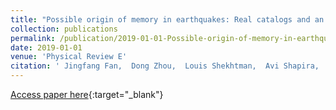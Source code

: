 ```yaml
---
title: "Possible origin of memory in earthquakes: Real catalogs and an epidemic-type aftershock sequence model"
collection: publications
permalink: /publication/2019-01-01-Possible-origin-of-memory-in-earthquakes-Real-catalogs-and-an-epidemic-type-aftershock-sequence-model
date: 2019-01-01
venue: 'Physical Review E'
citation: ' Jingfang Fan,  Dong Zhou,  Louis Shekhtman,  Avi Shapira,  Rami Hofstetter,  Warner Marzocchi,  Yosef Ashkenazy,  Shlomo Havlin, &quot;Possible origin of memory in earthquakes: Real catalogs and an epidemic-type aftershock sequence model.&quot; Physical Review E, 2019.'
---
```

[Access paper here](https://journals.aps.org/pre/abstract/10.1103/PhysRevE.99.042210){:target="_blank"}
